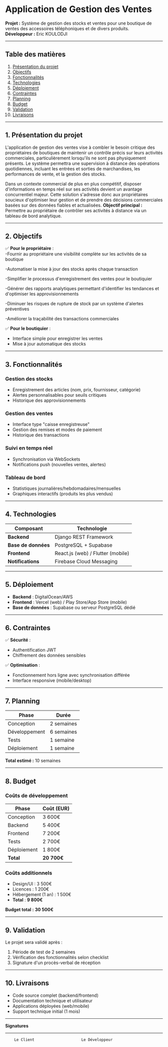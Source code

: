 # Application de Gestion des Ventes  
**Projet :** Système de gestion des stocks et ventes pour une boutique de ventes des accessoires téléphoniques et de divers produits.   
**Développeur :** Eric KOULODJI

---

## Table des matières  
1. [Présentation du projet](#1-présentation-du-projet)  
2. [Objectifs](#2-objectifs)  
3. [Fonctionnalités](#3-fonctionnalités)  
4. [Technologies](#4-technologies)  
5. [Déploiement](#5-déploiement)  
6. [Contraintes](#6-contraintes)  
7. [Planning](#7-planning)  
8. [Budget](#8-budget)  
9. [Validation](#9-validation)  
10. [Livraisons](#10-livraisons)  

---

## 1. Présentation du projet  
L'application de gestion des ventes vise à combler le besoin critique des propriétaires de boutiques de maintenir un contrôle précis sur leurs activités commerciales, particulièrement lorsqu'ils ne sont pas physiquement présents. Le système permettra une supervision à distance des opérations quotidiennes, incluant les entrées et sorties de marchandises, les performances de vente, et la gestion des stocks.

Dans un contexte commercial de plus en plus compétitif, disposer d'informations en temps réel sur ses activités devient un avantage concurrentiel majeur. Cette solution s'adresse donc aux propriétaires soucieux d'optimiser leur gestion et de prendre des décisions commerciales basées sur des données fiables et actualisées.
**Objectif principal :** Permettre au propriétaire de contrôler ses activités à distance via un tableau de bord analytique.  

---

## 2. Objectifs  
✅ **Pour le propriétaire** :  
-Fournir au propriétaire une visibilité complète sur les activités de sa boutique

-Automatiser la mise à jour des stocks après chaque transaction

-Simplifier le processus d'enregistrement des ventes pour le boutiquier

-Générer des rapports analytiques permettant d'identifier les tendances et d'optimiser les approvisionnements

-Diminuer les risques de rupture de stock par un système d'alertes préventives

-Améliorer la traçabilité des transactions commerciales

✅ **Pour le boutiquier** :  
- Interface simple pour enregistrer les ventes  
- Mise à jour automatique des stocks  

---

## 3. Fonctionnalités  
### **Gestion des stocks**  
- Enregistrement des articles (nom, prix, fournisseur, catégorie)  
- Alertes personnalisables pour seuils critiques  
- Historique des approvisionnements  

### **Gestion des ventes**  
- Interface type "caisse enregistreuse"  
- Gestion des remises et modes de paiement  
- Historique des transactions  

### **Suivi en temps réel**  
- Synchronisation via WebSockets  
- Notifications push (nouvelles ventes, alertes)  

### **Tableau de bord**  
- Statistiques journalières/hebdomadaires/mensuelles  
- Graphiques interactifs (produits les plus vendus)  

---

## 4. Technologies  
| Composant       | Technologie               |  
|-----------------|---------------------------|  
| **Backend**     | Django REST Framework     |  
| **Base de données** | PostgreSQL + Supabase |  
| **Frontend**    | React.js (web) / Flutter (mobile) |  
| **Notifications** | Firebase Cloud Messaging |  

---

## 5. Déploiement  
- **Backend** : DigitalOcean/AWS  
- **Frontend** : Vercel (web) / Play Store/App Store (mobile)  
- **Base de données** : Supabase ou serveur PostgreSQL dédié  

---

## 6. Contraintes  
✅ **Sécurité** :  
- Authentification JWT  
- Chiffrement des données sensibles  

✅ **Optimisation** :  
- Fonctionnement hors ligne avec synchronisation différée  
- Interface responsive (mobile/desktop)  

---

## 7. Planning  
| Phase               | Durée       |  
|---------------------|-------------|  
| Conception          | 2 semaines  |  
| Développement      | 6 semaines  |  
| Tests              | 1 semaine   |  
| Déploiement        | 1 semaine   |  

**Total estimé :** 10 semaines  

---

## 8. Budget  
### **Coûts de développement**  
| Phase               | Coût (EUR) |  
|---------------------|------------|  
| Conception          | 3 600€     |  
| Backend             | 5 400€     |  
| Frontend            | 7 200€     |  
| Tests               | 2 700€     |  
| Déploiement         | 1 800€     |  
| **Total**           | **20 700€**|  

### **Coûts additionnels**  
- Design/UI : 3 500€  
- Licences : 1 200€  
- Hébergement (1 an) : 1 500€  
- **Total** : **9 800€**  

**Budget total :** **30 500€**  

---

## 9. Validation  
Le projet sera validé après :  
1. Période de test de 2 semaines  
2. Vérification des fonctionnalités selon checklist  
3. Signature d'un procès-verbal de réception  

---

## 10. Livraisons  
- Code source complet (backend/frontend)  
- Documentation technique et utilisateur  
- Applications déployées (web/mobile)  
- Support technique initial (1 mois)  

---

**Signatures**  
_________________________          _________________________  
        Le Client                     Le Développeur  
